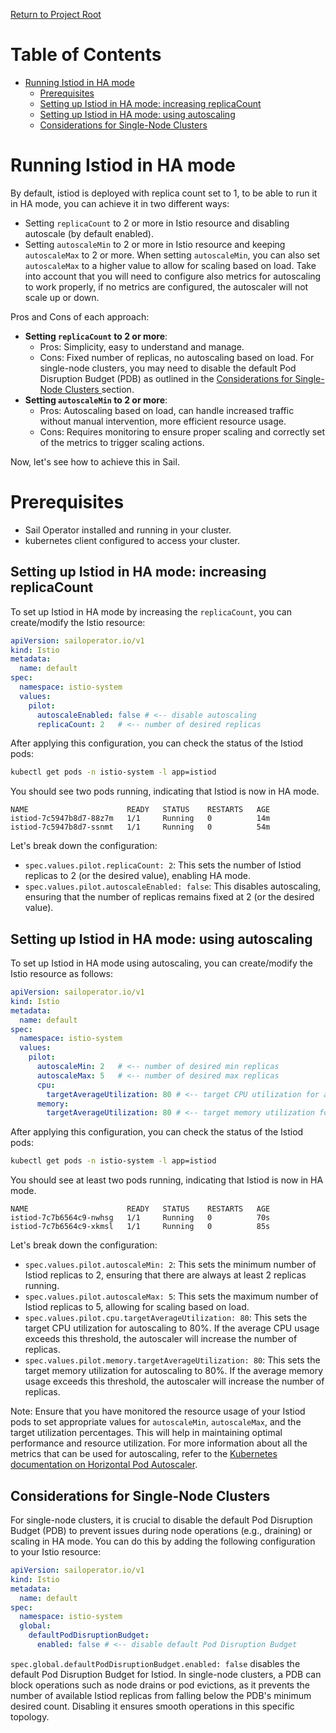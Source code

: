 [Return to Project Root](../../README.md)

# Table of Contents

- [Running Istiod in HA mode](#running-istiod-in-ha-mode)
  - [Prerequisites](#prerequisites)
  - [Setting up Istiod in HA mode: increasing replicaCount](#setting-up-istiod-in-ha-mode-increasing-replicacount)
  - [Setting up Istiod in HA mode: using autoscaling](#setting-up-istiod-in-ha-mode-using-autoscaling)
  - [Considerations for Single-Node Clusters](#considerations-for-single-node-clusters)

# Running Istiod in HA mode
By default, istiod is deployed with replica count set to 1, to be able to run it in HA mode, you can achieve it in two different ways:
* Setting `replicaCount` to 2 or more in Istio resource and disabling autoscale (by default enabled).
* Setting `autoscaleMin` to 2 or more in Istio resource and keeping `autoscaleMax` to 2 or more. When setting `autoscaleMin`, you can also set `autoscaleMax` to a higher value to allow for scaling based on load. Take into account that you will need to configure also metrics for autoscaling to work properly, if no metrics are configured, the autoscaler will not scale up or down.

Pros and Cons of each approach:
- **Setting `replicaCount` to 2 or more**:
  - Pros: Simplicity, easy to understand and manage.
  - Cons: Fixed number of replicas, no autoscaling based on load. For single-node clusters, you may need to disable the default Pod Disruption Budget (PDB) as outlined in the [Considerations for Single-Node Clusters ](#considerations-for-single-node-clusters) section.
- **Setting `autoscaleMin` to 2 or more**:
  - Pros: Autoscaling based on load, can handle increased traffic without manual intervention, more efficient resource usage.
  - Cons: Requires monitoring to ensure proper scaling and correctly set of the metrics to trigger scaling actions.

Now, let's see how to achieve this in Sail.

# Prerequisites
- Sail Operator installed and running in your cluster.
- kubernetes client configured to access your cluster.

## Setting up Istiod in HA mode: increasing replicaCount
To set up Istiod in HA mode by increasing the `replicaCount`, you can create/modify the Istio resource:
```yaml
apiVersion: sailoperator.io/v1
kind: Istio
metadata:
  name: default
spec:
  namespace: istio-system
  values:
    pilot:
      autoscaleEnabled: false # <-- disable autoscaling
      replicaCount: 2   # <-- number of desired replicas
```
<!--
```bash { name=validation-istio-expected-version tag=istio-ha-replicacount }
kubectl create ns istio-system
cat <<EOF | kubectl apply -f-
apiVersion: sailoperator.io/v1
kind: Istio
metadata:
  name: default
spec:
  namespace: istio-system
  values:
    pilot:
      autoscaleEnabled: false # <-- disable autoscaling
      replicaCount: 2   # <-- number of desired replicas
EOF
```
-->

After applying this configuration, you can check the status of the Istiod pods:
```bash
kubectl get pods -n istio-system -l app=istiod
```
You should see two pods running, indicating that Istiod is now in HA mode.
```console
NAME                      READY   STATUS    RESTARTS   AGE
istiod-7c5947b8d7-88z7m   1/1     Running   0          14m
istiod-7c5947b8d7-ssnmt   1/1     Running   0          54m
```
<!--
```bash { name=validation-wait-istio-pods tag=istio-ha-replicacount }
    . $SCRIPT_DIR/prebuilt-func.sh
    wait_istio_ready "istio-system"
    with_retries istiod_pods_count "2"
    print_istio_info
```
-->

Let's break down the configuration:
- `spec.values.pilot.replicaCount: 2`: This sets the number of Istiod replicas to 2 (or the desired value), enabling HA mode.
- `spec.values.pilot.autoscaleEnabled: false`: This disables autoscaling, ensuring that the number of replicas remains fixed at 2 (or the desired value).

## Setting up Istiod in HA mode: using autoscaling
To set up Istiod in HA mode using autoscaling, you can create/modify the Istio resource as follows:
```yaml
apiVersion: sailoperator.io/v1
kind: Istio
metadata:
  name: default
spec:
  namespace: istio-system
  values:
    pilot:
      autoscaleMin: 2   # <-- number of desired min replicas
      autoscaleMax: 5   # <-- number of desired max replicas
      cpu:
        targetAverageUtilization: 80 # <-- target CPU utilization for autoscaling
      memory:
        targetAverageUtilization: 80 # <-- target memory utilization for autoscaling
```
<!--
```bash { name=validation-istio-expected-version tag=istio-ha-autoscaling }
kubectl create ns istio-system
cat <<EOF | kubectl apply -f-
apiVersion: sailoperator.io/v1
kind: Istio
metadata:
  name: default
spec:
  namespace: istio-system
  values:
    pilot:
      autoscaleMin: 2   # <-- number of desired min replicas
      autoscaleMax: 5   # <-- number of desired max replicas
      cpu:
        targetAverageUtilization: 80 # <-- target CPU utilization for autoscaling
      memory:
        targetAverageUtilization: 80 # <-- target memory utilization for autoscaling
EOF
```
-->

After applying this configuration, you can check the status of the Istiod pods:
```bash
kubectl get pods -n istio-system -l app=istiod
```
You should see at least two pods running, indicating that Istiod is now in HA mode.
```console
NAME                      READY   STATUS    RESTARTS   AGE
istiod-7c7b6564c9-nwhsg   1/1     Running   0          70s
istiod-7c7b6564c9-xkmsl   1/1     Running   0          85s
```
<!--
```bash { name=validation-wait-istio-pods tag=istio-ha-autoscaling }
    . $SCRIPT_DIR/prebuilt-func.sh
    wait_istio_ready "istio-system"
    with_retries istiod_pods_count "2"
    print_istio_info
```
-->
Let's break down the configuration:
- `spec.values.pilot.autoscaleMin: 2`: This sets the minimum number of Istiod replicas to 2, ensuring that there are always at least 2 replicas running.
- `spec.values.pilot.autoscaleMax: 5`: This sets the maximum number of Istiod replicas to 5, allowing for scaling based on load.
- `spec.values.pilot.cpu.targetAverageUtilization: 80`: This sets the target CPU utilization for autoscaling to 80%. If the average CPU usage exceeds this threshold, the autoscaler will increase the number of replicas.
- `spec.values.pilot.memory.targetAverageUtilization: 80`: This sets the target memory utilization for autoscaling to 80%. If the average memory usage exceeds this threshold, the autoscaler will increase the number of replicas.

Note: Ensure that you have monitored the resource usage of your Istiod pods to set appropriate values for `autoscaleMin`, `autoscaleMax`, and the target utilization percentages. This will help in maintaining optimal performance and resource utilization. For more information about all the metrics that can be used for autoscaling, refer to the [Kubernetes documentation on Horizontal Pod Autoscaler](https://kubernetes.io/docs/tasks/run-application/horizontal-pod-autoscale/).

## Considerations for Single-Node Clusters
For single-node clusters, it is crucial to disable the default Pod Disruption Budget (PDB) to prevent issues during node operations (e.g., draining) or scaling in HA mode. You can do this by adding the following configuration to your Istio resource:
```yaml
apiVersion: sailoperator.io/v1
kind: Istio
metadata:
  name: default
spec:
  namespace: istio-system
  global:
    defaultPodDisruptionBudget:
      enabled: false # <-- disable default Pod Disruption Budget
```

`spec.global.defaultPodDisruptionBudget.enabled: false` disables the default Pod Disruption Budget for Istiod. In single-node clusters, a PDB can block operations such as node drains or pod evictions, as it prevents the number of available Istiod replicas from falling below the PDB's minimum desired count. Disabling it ensures smooth operations in this specific topology.
